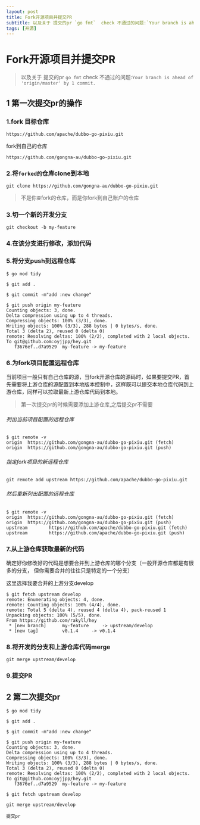 ```yaml
---
layout: post
title: Fork开源项目并提交PR
subtitle: 以及关于 提交的pr `go fmt`  check 不通过的问题:`Your branch is ahead of 'origin/master' by 1 commit.`
tags: [开源]
---
```

# Fork开源项目并提交PR

> 以及关于 提交的pr `go fmt`  check 不通过的问题:`Your branch is ahead of 'origin/master' by 1 commit.`

## 1 第一次提交pr的操作

### 1.fork  目标仓库

```
https://github.com/apache/dubbo-go-pixiu.git
```

fork到自己的仓库

```
https://github.com/gongna-au/dubbo-go-pixiu.git
```

### 2.将`forked的`仓库clone到本地

```
git clone https://github.com/gongna-au/dubbo-go-pixiu.git
```

> 不是你`要`fork的仓库，而是你fork到自己账户的仓库

### 3.切一个新的开发分支

```
git checkout -b my-feature
```

### 4.在该分支进行修改，添加代码

### 5.将分支push到远程仓库

```
$ go mod tidy
```

```
$ git add .
```

```
$ git commit -m"add :new change"
```

```
$ git push origin my-feature
Counting objects: 3, done.
Delta compression using up to 4 threads.
Compressing objects: 100% (3/3), done.
Writing objects: 100% (3/3), 288 bytes | 0 bytes/s, done.
Total 3 (delta 2), reused 0 (delta 0)
remote: Resolving deltas: 100% (2/2), completed with 2 local objects.
To git@github.com:oyjjpp/hey.git
   f3676ef..d7a9529  my-feature -> my-feature

```

### 6.为fork项目配置远程仓库

当前项目一般只有自己仓库的源，当fork开源仓库的源码时，如果要提交PR，首先需要将上游仓库的源配置到本地版本控制中，这样既可以提交本地仓库代码到上游仓库，同样可以拉取最新上游仓库代码到本地。

> 第一次提交pr的时候需要添加上游仓库,之后提交pr不需要

###### 列出当前项目配置的远程仓库

```
$ git remote -v
origin  https://github.com/gongna-au/dubbo-go-pixiu.git (fetch)
origin  https://github.com/gongna-au/dubbo-go-pixiu.git (push)

```

###### 指定fork项目的新远程仓库

```
git remote add upstream https://github.com/apache/dubbo-go-pixiu.git
```

###### 然后重新列出配置的远程仓库

```
$ git remote -v
origin  https://github.com/gongna-au/dubbo-go-pixiu.git (fetch)
origin  https://github.com/gongna-au/dubbo-go-pixiu.git (push)
upstream        https://github.com/apache/dubbo-go-pixiu.git (fetch)
upstream        https://github.com/apache/dubbo-go-pixiu.git (push)
```

### 7.从上游仓库获取最新的代码

确定好你修改好的代码是想要合并到上游仓库的哪个分支（一般开源仓库都是有很多的分支， 但你需要合并的往往只是特定的一个分支）

这里选择我要合并的上游分支develop

```
$ git fetch upstream develop
remote: Enumerating objects: 4, done.
remote: Counting objects: 100% (4/4), done.
remote: Total 5 (delta 4), reused 4 (delta 4), pack-reused 1
Unpacking objects: 100% (5/5), done.
From https://github.com/rakyll/hey
 * [new branch]      my-feature     -> upstream/develop
 * [new tag]         v0.1.4     -> v0.1.4

```

### 8.将开发的分支和上游仓库代码merge

```
git merge upstream/develop
```

### 9.提交PR

## 2 第二次提交pr

```
$ go mod tidy
```

```
$ git add .
```

```
$ git commit -m"add :new change"
```

```
$ git push origin my-feature
Counting objects: 3, done.
Delta compression using up to 4 threads.
Compressing objects: 100% (3/3), done.
Writing objects: 100% (3/3), 288 bytes | 0 bytes/s, done.
Total 3 (delta 2), reused 0 (delta 0)
remote: Resolving deltas: 100% (2/2), completed with 2 local objects.
To git@github.com:oyjjpp/hey.git
   f3676ef..d7a9529  my-feature -> my-feature
```

```
$ git fetch upstream develop
```

```
git merge upstream/develop
```

```
提交pr
```

